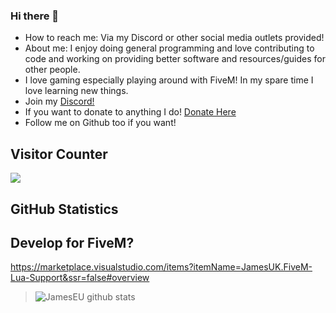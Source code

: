 ### Hi there 👋


- How to reach me: Via my Discord or other social media outlets provided!
- About me: I enjoy doing general programming and love contributing to code and working on providing better software and resources/guides for other people.
- I love gaming especially playing around with FiveM! In my spare time I love learning new things. 
- Join my [Discord!](https://discord.gg/zrMQpYPJFU)
- If you want to donate to anything I do! [Donate Here](https://www.buymeacoffee.com/jamesuk)
- Follow me on Github too if you want!

## Visitor Counter
  <img src="https://profile-counter.glitch.me/JamesEU/count.svg" />
  
## GitHub Statistics

## Develop for FiveM?

https://marketplace.visualstudio.com/items?itemName=JamesUK.FiveM-Lua-Support&ssr=false#overview



>![JamesEU github stats](https://github-readme-stats.vercel.app/api?username=JamesEU&show_icons=true&hide_border=true)

